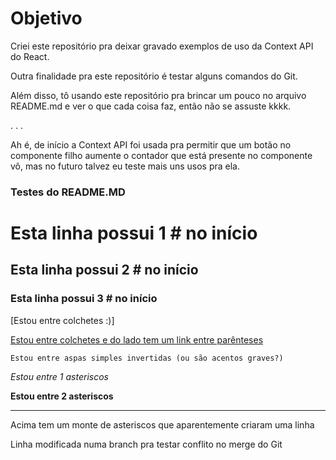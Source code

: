 # Objetivo

Criei este repositório pra deixar gravado exemplos de uso da Context API do React.

Outra finalidade pra este repositório é testar alguns comandos do Git.

Além disso, tô usando este repositório pra brincar um pouco no arquivo README.md e ver o que cada coisa faz, então não se assuste kkkk.

.
.
.

Ah é, de início a Context API foi usada pra permitir que um botão no componente filho aumente o contador que está presente no componente vô, mas no futuro talvez eu teste mais uns usos pra ela.

### Testes do README.MD 


# Esta linha possui 1 # no início

## Esta linha possui 2 # no início

### Esta linha possui 3 # no início

[Estou entre colchetes :)]

[Estou entre colchetes e do lado tem um link entre parênteses](https://www.youtube.com)

`Estou entre aspas simples invertidas (ou são acentos graves?)`

*Estou entre 1 asteriscos*

**Estou entre 2 asteriscos**

**********************************************

Acima tem um monte de asteriscos que aparentemente criaram uma linha

Linha modificada numa branch pra testar conflito no merge do Git